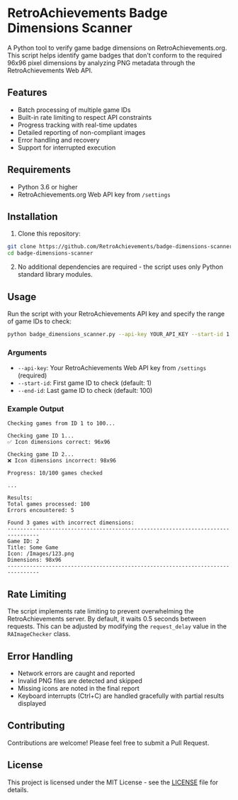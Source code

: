 # RetroAchievements Badge Dimensions Scanner

A Python tool to verify game badge dimensions on RetroAchievements.org. This script helps identify game badges that don't conform to the required 96x96 pixel dimensions by analyzing PNG metadata through the RetroAchievements Web API.

## Features

- Batch processing of multiple game IDs
- Built-in rate limiting to respect API constraints
- Progress tracking with real-time updates
- Detailed reporting of non-compliant images
- Error handling and recovery
- Support for interrupted execution

## Requirements

- Python 3.6 or higher
- RetroAchievements.org Web API key from `/settings`

## Installation

1. Clone this repository:

```bash
git clone https://github.com/RetroAchievements/badge-dimensions-scanner.git
cd badge-dimensions-scanner
```

2. No additional dependencies are required - the script uses only Python standard library modules.

## Usage

Run the script with your RetroAchievements API key and specify the range of game IDs to check:

```bash
python badge_dimensions_scanner.py --api-key YOUR_API_KEY --start-id 1 --end-id 28500
```

### Arguments

- `--api-key`: Your RetroAchievements Web API key from `/settings` (required)
- `--start-id`: First game ID to check (default: 1)
- `--end-id`: Last game ID to check (default: 100)

### Example Output

```
Checking games from ID 1 to 100...

Checking game ID 1...
✅ Icon dimensions correct: 96x96

Checking game ID 2...
❌ Icon dimensions incorrect: 98x96

Progress: 10/100 games checked

...

Results:
Total games processed: 100
Errors encountered: 5

Found 3 games with incorrect dimensions:
--------------------------------------------------------------------------------
Game ID: 2
Title: Some Game
Icon: /Images/123.png
Dimensions: 98x96
--------------------------------------------------------------------------------
```

## Rate Limiting

The script implements rate limiting to prevent overwhelming the RetroAchievements server. By default, it waits 0.5 seconds between requests. This can be adjusted by modifying the `request_delay` value in the `RAImageChecker` class.

## Error Handling

- Network errors are caught and reported
- Invalid PNG files are detected and skipped
- Missing icons are noted in the final report
- Keyboard interrupts (Ctrl+C) are handled gracefully with partial results displayed

## Contributing

Contributions are welcome! Please feel free to submit a Pull Request.

## License

This project is licensed under the MIT License - see the [LICENSE](LICENSE) file for details.
